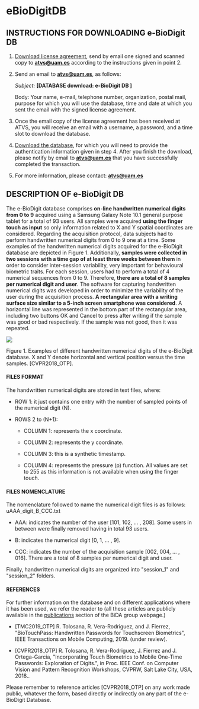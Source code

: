# eBioDigitDB


## INSTRUCTIONS FOR DOWNLOADING e-BioDigit DB 
1) [Download license agreement](http://atvs.ii.uam.es/atvs/licenses/e-BioDigit_License.pdf), send by email one signed and scanned copy to **atvs@uam.es** according to the instructions given in point 2.
 
 
2) Send an email to **atvs@uam.es**, as follows:

   *Subject:* **[DATABASE download: e-BioDigit DB ]**

   Body: Your name, e-mail, telephone number, organization, postal mail, purpose for which you will use the database, time and date at which you sent the email with the signed license agreement.
 

3) Once the email copy of the license agreement has been received at ATVS, you will receive an email with a username, a password, and a time slot to download the database.
 

4) [Download the database](http://atvs.ii.uam.es/atvs/intranet/free_DB/e-BioDigit), for which you will need to provide the authentication information given in step 4. After you finish the download, please notify by email to **atvs@uam.es** that you have successfully completed the transaction.
 

5) For more information, please contact: **atvs@uam.es**

## DESCRIPTION OF e-BioDigit DB

The e-BioDigit database comprises **on-line handwritten numerical digits from 0 to 9** acquired using a Samsung Galaxy Note 10.1 general purpose tablet for a total of 93 users. All samples were acquired **using the finger touch as input** so only information related to X and Y spatial coordinates are considered. Regarding the acquisition protocol, data subjects had to perform handwritten numerical digits from 0 to 9 one at a time. Some examples of the handwritten numerical digits acquired for the e-BioDigit database are depicted in Figure 1. Additionally, **samples were collected in two sessions with a time gap of at least three weeks between them** in order to consider inter-session variability, very important for behavioural biometric traits. For each session, users had to perform a total of 4 numerical sequences from 0 to 9. Therefore, **there are a total of 8 samples per numerical digit and user**. The software for capturing handwritten numerical digits was developed in order to minimize the variability of the user during the acquisition process. **A rectangular area with a writing surface size similar to a 5-inch screen smartphone was considered**. A horizontal line was represented in the bottom part of the rectangular area, including two buttons OK and Cancel to press after writing if the sample was good or bad respectively. If the sample was not good, then it was repeated.

![](http://atvs.ii.uam.es/atvs/e_BioDigitDB_acquisition.PNG)


Figure 1. Examples of different handwritten numerical digits of the e-BioDigit database. X and Y denote horizontal and vertical position versus the time samples. [CVPR2018_OTP].


#### FILES FORMAT
The handwritten numerical digits are stored in text files, where:

+ ROW 1: it just contains one entry with the number of sampled points of the numerical digit (N).

+ ROWS 2 to (N+1): 

  + COLUMN 1: represents the x coordinate.

  + COLUMN 2: represents the y coordinate.

  + COLUMN 3: this is a synthetic timestamp.

  + COLUMN 4: represents the pressure (p) function. All values are set to 255 as this information is not available when using the finger touch.

#### FILES NOMENCLATURE
The nomenclature followed to name the numerical digit files is as follows: uAAA_digit_B_CCC.txt

+ AAA: indicates the number of the user [101, 102, ... , 208]. Some users in between were finally removed having in total 93 users.

+ B: indicates the numerical digit [0, 1, ... , 9].

+ CCC: indicates the number of the acquisition sample [002, 004, ... , 016]. There are a total of 8 samples per numerical digit and user.

Finally, handwritten numerical digits are organized into "session_1" and "session_2" folders.

#### REFERENCES
For further information on the database and on different applications where it has been used, we refer the reader to (all these articles are publicly available in the  [publications](http://atvs.ii.uam.es/atvs/listpublications.do) section of the BiDA group webpage.) 
+ [TMC2019_OTP] R. Tolosana, R. Vera-Rodriguez, and J. Fierrez, "BioTouchPass: Handwritten Passwords for Touchscreen Biometrics", IEEE Transactions on Mobile Computing, 2019. (under review).

+ [CVPR2018_OTP] R. Tolosana, R. Vera-Rodriguez, J. Fierrez and J. Ortega-Garcia, "Incorporating Touch Biometrics to Mobile One-Time Passwords: Exploration of Digits.", in Proc. IEEE Conf. on Computer Vision and Pattern Recognition Workshops, CVPRW, Salt Lake City, USA, 2018..

Please remember to reference articles [CVPR2018_OTP] on any work made public, whatever the form, based directly or indirectly on any part of the e-BioDigit Database.
